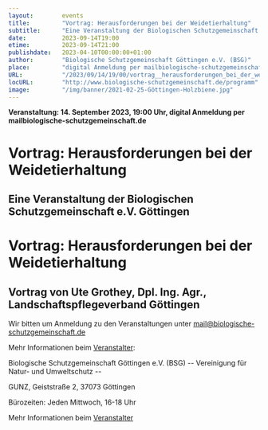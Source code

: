```yaml
---
layout:        events
title:         "Vortrag: Herausforderungen bei der Weidetierhaltung"
subtitle:      "Eine Veranstaltung der Biologischen Schutzgemeinschaft e.V. Göttingen"
date:          2023-09-14T19:00
etime:         2023-09-14T21:00
publishdate:   2023-04-10T00:00:00+01:00
author:        "Biologische Schutzgemeinschaft Göttingen e.V. (BSG)"
place:         "digital Anmeldung per mailbiologische-schutzgemeinschaft.de"
URL:           "/2023/09/14/19/00/vortrag__herausforderungen_bei_der_weidetierhaltung"
locURL:        "http://www.biologische-schutzgemeinschaft.de/programm"
image:         "/img/banner/2021-02-25-Göttingen-Holzbiene.jpg"
---
```


**Veranstaltung: 14. September 2023, 19:00 Uhr, digital Anmeldung per mailbiologische-schutzgemeinschaft.de**

Vortrag: Herausforderungen bei der Weidetierhaltung
===========

Eine Veranstaltung der Biologischen Schutzgemeinschaft e.V. Göttingen
-----------
Vortrag: Herausforderungen bei der Weidetierhaltung
=============

Vortrag von Ute Grothey, Dpl. Ing. Agr., Landschaftspflegeverband Göttingen
-------------


Wir bitten um Anmeldung zu den Veranstaltungen unter mail@biologische-schutzgemeinschaft.de

Mehr Informationen beim [Veranstalter](http://www.biologische-schutzgemeinschaft.de/programm.html):

Biologische Schutzgemeinschaft Göttingen e.V. (BSG)
-- Vereinigung für Natur- und Umweltschutz --

GUNZ, Geiststraße 2, 37073 Göttingen

Bürozeiten: Jeden Mittwoch, 16-18 Uhr

Mehr Informationen beim [Veranstalter](http://www.biologische-schutzgemeinschaft.de/programm)
